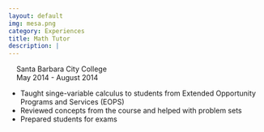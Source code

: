 ```yaml
---
layout: default
img: mesa.png
category: Experiences
title: Math Tutor
description: |
---
```

&nbsp;&nbsp;  <i class="fa fa-briefcase alt-font"></i>&nbsp;Santa Barbara City College
<br>
&nbsp;&nbsp;  <i class="fa fa-calendar"></i>&nbsp;May 2014 - August 2014

* Taught singe-variable calculus to students from Extended Opportunity Programs and Services (EOPS)
* Reviewed concepts from the course and helped with problem sets
* Prepared students for exams
